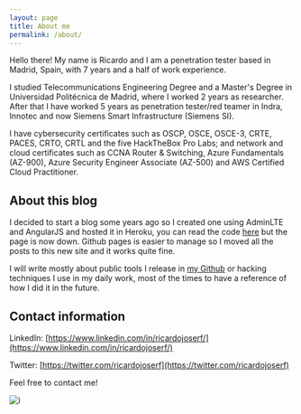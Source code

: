 ```yaml
---
layout: page
title: About me
permalink: /about/
---
```



Hello there! My name is Ricardo and I am a penetration tester based in Madrid, Spain, with 7 years and a half of work experience. 

I studied Telecommunications Engineering Degree and a Master's Degree in Universidad Politécnica de Madrid, where I worked 2 years as researcher. After that I have worked 5 years as penetration tester/red teamer in Indra, Innotec and now Siemens Smart Infrastructure (Siemens SI).

I have cybersecurity certificates such as OSCP, OSCE, OSCE-3, CRTE, PACES, CRTO, CRTL and the five HackTheBox Pro Labs; and network and cloud certificates such as CCNA Router & Switching, Azure Fundamentals (AZ-900), Azure Security Engineer Associate (AZ-500) and AWS Certified Cloud Practitioner.


## About this blog

I decided to start a blog some years ago so I created one using AdminLTE and AngularJS and hosted it in Heroku, you can read the code [here](https://github.com/ricardojoserf/ricardojoserf.herokuapp.com) but the page is now down. Github pages is easier to manage so I moved all the posts to this new site and it works quite fine. 

I will write mostly about public tools I release in [my Github](https://github.com/ricardojoserf) or hacking techniques I use in my daily work, most of the times to have a reference of how I did it in the future.


## Contact information

LinkedIn: [https://www.linkedin.com/in/ricardojoserf/](https://www.linkedin.com/in/ricardojoserf/)

Twitter: [https://twitter.com/ricardojoserf](https://twitter.com/ricardojoserf)

Feel free to contact me!

![i](https://media.giphy.com/media/v1.Y2lkPTc5MGI3NjExNjliNTk4NTM3MjExZGQ4YzVlOGQ0MmQzNTFjYTFkNjYyMjYzNTVkOSZjdD1n/13HBDT4QSTpveU/giphy.gif)









